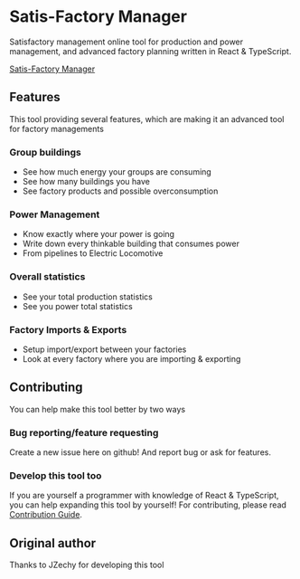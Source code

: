 # Satis-Factory Manager

Satisfactory management online tool for production and power management, and advanced factory planning written in
React & TypeScript.

[Satis-Factory Manager](http://satisfactory.jplekkerkerker.nl:4321/#/)

## Features

This tool providing several features, which are making it an advanced tool for factory managements

### Group buildings

- See how much energy your groups are consuming
- See how many buildings you have
- See factory products and possible overconsumption

### Power Management

- Know exactly where your power is going
- Write down every thinkable building that consumes power
- From pipelines to Electric Locomotive

### Overall statistics

- See your total production statistics
- See you power total statistics

### Factory Imports & Exports

- Setup import/export between your factories
- Look at every factory where you are importing & exporting

## Contributing

You can help make this tool better by two ways

### Bug reporting/feature requesting

Create a new issue here on github! And report bug or ask for features.

### Develop this tool too

If you are yourself a programmer with knowledge of React & TypeScript, you can help expanding this tool by yourself!
For contributing, please read [Contribution Guide](https://github.com/Grooviee/satisfactory/blob/master/CONTRIBUTING.md).

## Original author

Thanks to JZechy for developing this tool
